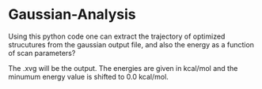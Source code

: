 # Gaussian-Analysis
Using this python code one can extract the trajectory of optimized strucutures from the gaussian output file, and also the energy as a function of scan parameters? 

The .xvg will be the output. The energies are given in kcal/mol and the minumum energy value is shifted to 0.0 kcal/mol.
